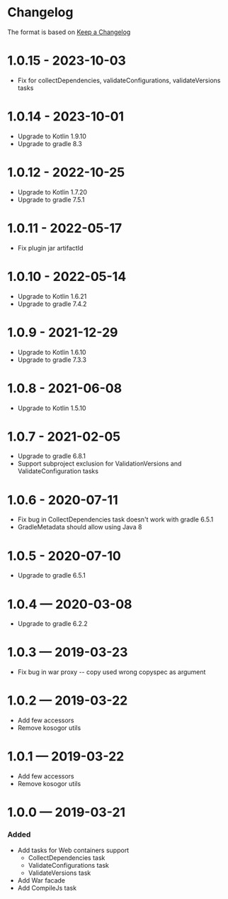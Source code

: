 # Changelog
The format is based on [Keep a Changelog](https://keepachangelog.com/en/1.0.0/)

# 1.0.15 - 2023-10-03
* Fix for collectDependencies, validateConfigurations, validateVersions tasks 

# 1.0.14 - 2023-10-01
* Upgrade to Kotlin 1.9.10
* Upgrade to gradle 8.3

# 1.0.12 - 2022-10-25
* Upgrade to Kotlin 1.7.20
* Upgrade to gradle 7.5.1

# 1.0.11 - 2022-05-17
* Fix plugin jar artifactId

# 1.0.10 - 2022-05-14
* Upgrade to Kotlin 1.6.21
* Upgrade to gradle 7.4.2

# 1.0.9 - 2021-12-29
* Upgrade to Kotlin 1.6.10
* Upgrade to gradle 7.3.3

# 1.0.8 - 2021-06-08
* Upgrade to Kotlin 1.5.10

# 1.0.7 - 2021-02-05
* Upgrade to gradle 6.8.1
* Support subproject exclusion for ValidationVersions and ValidateConfiguration tasks

# 1.0.6 - 2020-07-11
* Fix bug in CollectDependencies task doesn't work with gradle 6.5.1
* GradleMetadata should allow using Java 8 

# 1.0.5 - 2020-07-10
* Upgrade to gradle 6.5.1

# 1.0.4 — 2020-03-08
* Upgrade to gradle 6.2.2

# 1.0.3 — 2019-03-23
* Fix bug in war proxy -- copy used wrong copyspec as argument

# 1.0.2 — 2019-03-22
* Add few accessors
* Remove kosogor utils

# 1.0.1 — 2019-03-22
* Add few accessors
* Remove kosogor utils

# 1.0.0 — 2019-03-21
### Added
* Add tasks for Web containers support
    * CollectDependencies task
    * ValidateConfigurations task
    * ValidateVersions task
* Add War facade
* Add CompileJs task
